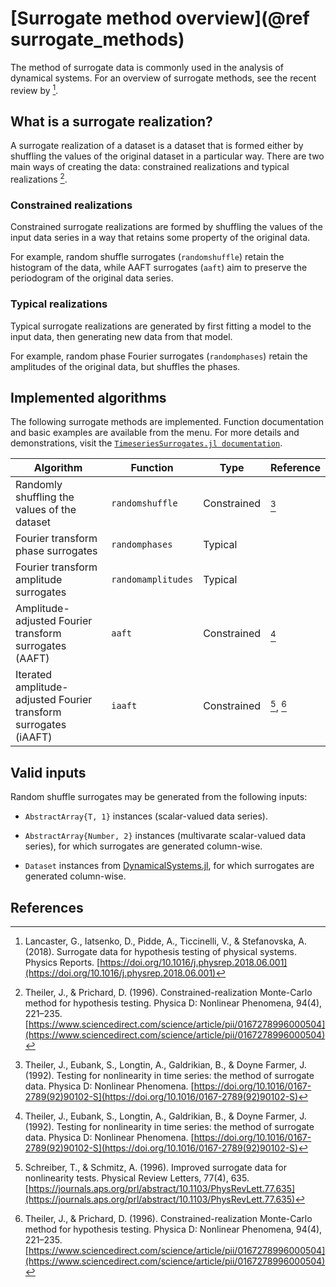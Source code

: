 
# [Surrogate method overview](@ref surrogate_methods)

The method of surrogate data is commonly used in the analysis of dynamical systems.
For an overview of surrogate methods, see the recent review by [^1].

## What is a surrogate realization?

A surrogate realization of a dataset is a dataset that is formed either by 
shuffling the values of the original dataset in a particular way. There are 
two main ways of creating the data: constrained realizations and typical 
realizations [^4].

### Constrained realizations

Constrained surrogate realizations are formed by shuffling the values of the
input data series in a way that retains some property of the original data.

For example, random shuffle surrogates (`randomshuffle`) retain the histogram of the data, while
AAFT surrogates (`aaft`) aim to preserve the periodogram of the original data series.  

### Typical realizations

Typical surrogate realizations are generated by first fitting a model to the
input data, then generating new data from that model.

For example, random phase Fourier surrogates (`randomphases`) retain the 
amplitudes of the original data, but shuffles the phases.

## Implemented algorithms

The following surrogate methods are implemented. Function documentation and
basic examples are available from the menu. For more details and demonstrations,
visit the [`TimeseriesSurrogates.jl documentation`](https://kahaaga.github.io/TimeseriesSurrogates.jl/latest/).

| Algorithm  | Function  | Type  | Reference  |
|---|---|---|---|
| Randomly shuffling the values of the dataset  | `randomshuffle`  | Constrained  | [^3] |
| Fourier transform phase surrogates  | `randomphases`  |  Typical  |  |
| Fourier transform amplitude surrogates  | `randomamplitudes`  |  Typical |   |
| Amplitude-adjusted Fourier transform surrogates (AAFT) | `aaft`  | Constrained  | [^3] |
| Iterated amplitude-adjusted Fourier transform surrogates (iAAFT) | `iaaft`  | Constrained  | [^2], [^4] |

## Valid inputs

Random shuffle surrogates may be generated from the following inputs:

- `AbstractArray{T, 1}` instances (scalar-valued data series).

- `AbstractArray{Number, 2}` instances (multivarate scalar-valued data series), for which surrogates are generated column-wise.

- `Dataset` instances from [DynamicalSystems.jl](https://github.com/JuliaDynamics/DynamicalSystems.jl), for which surrogates are generated column-wise.

## References


[^1]:
    Lancaster, G., Iatsenko, D., Pidde, A., Ticcinelli, V., & Stefanovska, A. (2018). Surrogate data     for hypothesis testing of physical systems. Physics Reports. 
    [https://doi.org/10.1016/j.physrep.2018.06.001](https://doi.org/10.1016/j.physrep.2018.06.001)

[^2]:
    Schreiber, T., & Schmitz, A. (1996). Improved surrogate data for nonlinearity tests. 
    Physical Review Letters, 77(4), 635. [https://journals.aps.org/prl/abstract/10.1103/PhysRevLett.77.635](https://journals.aps.org/prl/abstract/10.1103/PhysRevLett.77.635)

[^3]:
    Theiler, J., Eubank, S., Longtin, A., Galdrikian, B., & Doyne Farmer, J. (1992). 
    Testing for nonlinearity in time series: the method of surrogate data. Physica D: Nonlinear Phenomena. [https://doi.org/10.1016/0167-2789(92)90102-S](https://doi.org/10.1016/0167-2789(92)90102-S)

[^4]:
    Theiler, J., & Prichard, D. (1996). Constrained-realization Monte-Carlo method for 
    hypothesis testing. Physica D: Nonlinear Phenomena, 94(4), 221–235. 
    [https://www.sciencedirect.com/science/article/pii/0167278996000504](https://www.sciencedirect.com/science/article/pii/0167278996000504)

